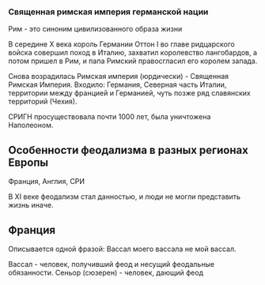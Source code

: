 ### Священная римская империя германской нации

Рим - это синоним цивилизованного образа жизни

В середине X века король Германии Оттон I во главе ридцарского войска совершил поход в Италию, захватил королевство лангобардов, а потом пришел в Рим, и папа Римский правосгласил его королем запада. 

Снова возрадилась Римская империя (юрдически) - Священная Римская Империя.
Входило: Германия, Северная часть Италии, территории между францией и Германией, чуть позже ряд славянских территорий (Чехия).

СРИГН просуществовала почти 1000 лет, была уничтожена Наполеоном.

## Особенности феодализма в разных регионах Европы

Франция, Англия, СРИ

В XI веке феодализм стал данностью, и люди не могли представить жизнь иначе.

## Франция

Описывается одной фразой: Вассал моего вассала не мой вассал.

Вассал - человек, получивший феод и несущий феодальные обязанности. 
Сеньор (сюзерен) - человек, дающий феод 